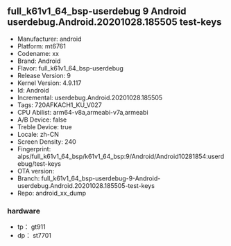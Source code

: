 ## full_k61v1_64_bsp-userdebug 9 Android userdebug.Android.20201028.185505 test-keys
- Manufacturer: android
- Platform: mt6761
- Codename: xx
- Brand: Android
- Flavor: full_k61v1_64_bsp-userdebug
- Release Version: 9
- Kernel Version: 4.9.117
- Id: Android
- Incremental: userdebug.Android.20201028.185505
- Tags: 720AFKACH1_KU_V027
- CPU Abilist: arm64-v8a,armeabi-v7a,armeabi
- A/B Device: false
- Treble Device: true
- Locale: zh-CN
- Screen Density: 240
- Fingerprint: alps/full_k61v1_64_bsp/k61v1_64_bsp:9/Android/Android10281854:userdebug/test-keys
- OTA version: 
- Branch: full_k61v1_64_bsp-userdebug-9-Android-userdebug.Android.20201028.185505-test-keys
- Repo: android_xx_dump
### hardware
- tp： gt911
- dp： st7701
